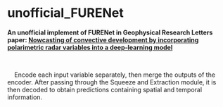 # unofficial_FURENet
**An unofficial implement of FURENet in Geophysical Research Letters paper: [Nowcasting of convective development by incorporating polarimetric radar variables into a deep‐learning model](https://agupubs.onlinelibrary.wiley.com/doi/full/10.1029/2021GL095302)**

&nbsp;
&nbsp;
&nbsp;


  &nbsp; &nbsp;  Encode each input variable separately, then merge the outputs of the encoder. After passing through the Squeeze and Extraction module, it is then decoded to obtain predictions containing spatial and temporal information.
